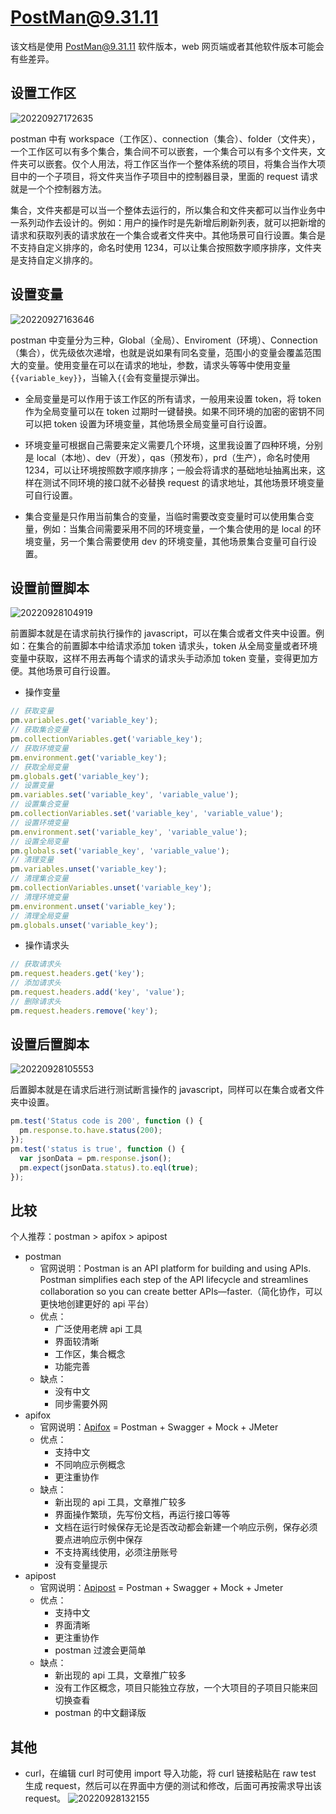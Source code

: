 # PostMan@9.31.11

该文档是使用 PostMan@9.31.11 软件版本，web 网页端或者其他软件版本可能会有些差异。

## 设置工作区

![20220927172635](https://raw.githubusercontent.com/VirgoHxy/image-hosting/main/img/20220927172635.png)

postman 中有 workspace（工作区）、connection（集合）、folder（文件夹），一个工作区可以有多个集合，集合间不可以嵌套，一个集合可以有多个文件夹，文件夹可以嵌套。仅个人用法，将工作区当作一个整体系统的项目，将集合当作大项目中的一个子项目，将文件夹当作子项目中的控制器目录，里面的 request 请求就是一个个控制器方法。

集合，文件夹都是可以当一个整体去运行的，所以集合和文件夹都可以当作业务中一系列动作去设计的。例如：用户的操作时是先新增后刷新列表，就可以把新增的请求和获取列表的请求放在一个集合或者文件夹中。其他场景可自行设置。集合是不支持自定义排序的，命名时使用 1234，可以让集合按照数字顺序排序，文件夹是支持自定义排序的。

## 设置变量

![20220927163646](https://raw.githubusercontent.com/VirgoHxy/image-hosting/main/img/20220927163646.png)

postman 中变量分为三种，Global（全局）、Enviroment（环境）、Connection（集合），优先级依次递增，也就是说如果有同名变量，范围小的变量会覆盖范围大的变量。使用变量在可以在请求的地址，参数，请求头等等中使用变量`{{variable_key}}`，当输入`{{`会有变量提示弹出。

- 全局变量是可以作用于该工作区的所有请求，一般用来设置 token，将 token 作为全局变量可以在 token 过期时一键替换。如果不同环境的加密的密钥不同可以把 token 设置为环境变量，其他场景全局变量可自行设置。

- 环境变量可根据自己需要来定义需要几个环境，这里我设置了四种环境，分别是 local（本地）、dev（开发），qas（预发布），prd（生产），命名时使用 1234，可以让环境按照数字顺序排序；一般会将请求的基础地址抽离出来，这样在测试不同环境的接口就不必替换 request 的请求地址，其他场景环境变量可自行设置。

- 集合变量是只作用当前集合的变量，当临时需要改变变量时可以使用集合变量，例如：当集合间需要采用不同的环境变量，一个集合使用的是 local 的环境变量，另一个集合需要使用 dev 的环境变量，其他场景集合变量可自行设置。

## 设置前置脚本

![20220928104919](https://raw.githubusercontent.com/VirgoHxy/image-hosting/main/img/20220928104919.png)

前置脚本就是在请求前执行操作的 javascript，可以在集合或者文件夹中设置。例如：在集合的前置脚本中给请求添加 token 请求头，token 从全局变量或者环境变量中获取，这样不用去再每个请求的请求头手动添加 token 变量，变得更加方便。其他场景可自行设置。

- 操作变量

```javascript
// 获取变量
pm.variables.get('variable_key');
// 获取集合变量
pm.collectionVariables.get('variable_key');
// 获取环境变量
pm.environment.get('variable_key');
// 获取全局变量
pm.globals.get('variable_key');
// 设置变量
pm.variables.set('variable_key', 'variable_value');
// 设置集合变量
pm.collectionVariables.set('variable_key', 'variable_value');
// 设置环境变量
pm.environment.set('variable_key', 'variable_value');
// 设置全局变量
pm.globals.set('variable_key', 'variable_value');
// 清理变量
pm.variables.unset('variable_key');
// 清理集合变量
pm.collectionVariables.unset('variable_key');
// 清理环境变量
pm.environment.unset('variable_key');
// 清理全局变量
pm.globals.unset('variable_key');
```

- 操作请求头

```javascript
// 获取请求头
pm.request.headers.get('key');
// 添加请求头
pm.request.headers.add('key', 'value');
// 删除请求头
pm.request.headers.remove('key');
```

## 设置后置脚本

![20220928105553](https://raw.githubusercontent.com/VirgoHxy/image-hosting/main/img/20220928105553.png)

后置脚本就是在请求后进行测试断言操作的 javascript，同样可以在集合或者文件夹中设置。

```javascript
pm.test('Status code is 200', function () {
  pm.response.to.have.status(200);
});
pm.test('status is true', function () {
  var jsonData = pm.response.json();
  pm.expect(jsonData.status).to.eql(true);
});
```

## 比较

个人推荐：postman > apifox > apipost

- postman
  - 官网说明：Postman is an API platform for building and using APIs. Postman simplifies each step of the API lifecycle and streamlines collaboration so you can create better APIs—faster.（简化协作，可以更快地创建更好的 api 平台）
  - 优点：
    - 广泛使用老牌 api 工具
    - 界面较清晰
    - 工作区，集合概念
    - 功能完善
  - 缺点：
    - 没有中文
    - 同步需要外网
- apifox
  - 官网说明：[Apifox](https://www.apifox.cn/) = Postman + Swagger + Mock + JMeter
  - 优点：
    - 支持中文
    - 不同响应示例概念
    - 更注重协作
  - 缺点：
    - 新出现的 api 工具，文章推广较多
    - 界面操作繁琐，先写份文档，再运行接口等等
    - 文档在运行时候保存无论是否改动都会新建一个响应示例，保存必须要点进响应示例中保存
    - 不支持离线使用，必须注册账号
    - 没有变量提示
- apipost
  - 官网说明：[Apipost](https://www.apipost.cn/) = Postman + Swagger + Mock + Jmeter
  - 优点：
    - 支持中文
    - 界面清晰
    - 更注重协作
    - postman 过渡会更简单
  - 缺点：
    - 新出现的 api 工具，文章推广较多
    - 没有工作区概念，项目只能独立存放，一个大项目的子项目只能来回切换查看
    - postman 的中文翻译版

## 其他

- curl，在编辑 curl 时可使用 import 导入功能，将 curl 链接粘贴在 raw test 生成 request，然后可以在界面中方便的测试和修改，后面可再按需求导出该 request。
  ![20220928132155](https://raw.githubusercontent.com/VirgoHxy/image-hosting/main/img/20220928132155.png)
